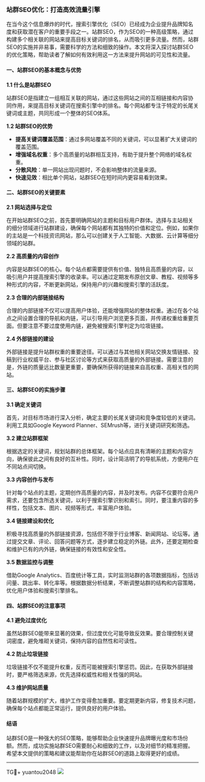### 站群SEO优化：打造高效流量引擎

在当今这个信息爆炸的时代，搜索引擎优化（SEO）已经成为企业提升品牌知名度和获取潜在客户的重要手段之一。站群SEO，作为SEO的一种高级策略，通过构建多个相关联的网站来提高目标关键词的排名，从而吸引更多流量。然而，站群SEO的实施并非易事，需要科学的方法和细致的操作。本文将深入探讨站群SEO的优化策略，帮助读者了解如何有效利用这一方法来提升网站的可见性和流量。

#### 一、站群SEO的基本概念与优势

**1.1 什么是站群SEO**

站群SEO是指建立一组相互关联的网站，通过这些网站之间的互相链接和内容协同作用，来提高目标关键词在搜索引擎中的排名。每个网站都专注于特定的长尾关键词或主题，共同形成一个整体的SEO体系。

**1.2 站群SEO的优势**

- **提高关键词覆盖范围**：通过多网站覆盖不同的关键词，可以显著扩大关键词的覆盖范围。
- **增强域名权重**：多个高质量的站群相互支持，有助于提升整个网络的域名权重。
- **分散风险**：单一网站出现问题时，不会影响整体的流量来源。
- **快速见效**：相比单个网站，站群SEO在短时间内更容易看到效果。

#### 二、站群SEO的关键要素

**2.1 网站选择与定位**

在开始站群SEO之前，首先要明确网站的主题和目标用户群体。选择与主站相关的细分领域进行站群建设，确保每个网站都有其独特的价值和定位。例如，如果你的主站是一个科技资讯网站，那么可以创建关于人工智能、大数据、云计算等细分领域的站群。

**2.2 高质量的内容创作**

内容是站群SEO的核心。每个站点都需要提供有价值、独特且高质量的内容，以吸引用户并提高搜索引擎的收录率。可以通过定期发布原创文章、教程、视频等多种形式的内容，不断更新网站，保持用户的兴趣和搜索引擎的活跃度。

**2.3 合理的内部链接结构**

合理的内部链接不仅可以提高用户体验，还能增强网站的整体权重。通过在各个站点之间设置合理的导航和内链，可以引导用户浏览更多页面，并传递权重给重要页面。但要注意不要过度使用内链，避免被搜索引擎判定为垃圾链接。

**2.4 外部链接的建设**

外部链接是提升站群权重的重要途径。可以通过与其他相关网站交换友情链接、投稿到行业权威平台、参与社区讨论等方式来获取高质量的外部链接。需要注意的是，外链的质量远比数量更重要，要确保所获得的链接来自高权重、高相关性的网站。

#### 三、站群SEO的实施步骤

**3.1 确定关键词**

首先，对目标市场进行深入分析，确定主要的长尾关键词和竞争度较低的关键词。利用工具如Google Keyword Planner、SEMrush等，进行关键词研究和筛选。

**3.2 建立站群框架**

根据选定的关键词，规划站群的总体框架。每个站点应具有清晰的主题和内容方向，确保彼此之间有良好的互补性。同时，设计简洁明了的导航系统，方便用户在不同站点间切换。

**3.3 内容创作与发布**

针对每个站点的主题，定期创作高质量的内容，并及时发布。内容不仅要符合用户需求，还要包含所选关键词，以利于搜索引擎识别和索引。同时，要注重内容的多样性，包括文本、图片、视频等形式，丰富用户体验。

**3.4 链接建设和优化**

积极寻找高质量的外部链接资源，包括但不限于行业博客、新闻网站、论坛等。通过提交文章、评论、回答问题等方式，逐步建立稳定的外链。此外，还要定期检查和维护已有的内外链，确保链接的有效性和安全性。

**3.5 数据监控与调整**

借助Google Analytics、百度统计等工具，实时监测站群的各项数据指标，包括访问量、跳出率、转化率等。根据数据分析结果，不断调整站群的结构和内容策略，优化用户体验和搜索引擎排名。

#### 四、站群SEO的注意事项

**4.1 避免过度优化**

虽然站群SEO能带来显著的效果，但过度优化可能导致反效果。要合理控制关键词密度，避免堆砌关键词，保持内容的自然性和可读性。

**4.2 防止垃圾链接**

垃圾链接不仅不能提升权重，反而可能被搜索引擎惩罚。因此，在获取外部链接时，要严格筛选来源，优先选择权威性和相关性强的网站。

**4.3 维护网站质量**

随着站群规模的扩大，维护工作变得愈加重要。要定期更新内容，修复技术问题，确保每个站点都能正常运行，提供良好的用户体验。

#### 结语

站群SEO是一种强大的SEO策略，能够帮助企业快速提升品牌曝光度和市场份额。然而，成功实施站群SEO需要耐心和细致的工作，以及对细节的精准把握。希望本文提供的策略和建议能帮助你在站群SEO的道路上取得更好的成绩。

---

TG💪+ yuantou2048  ![](https://github.com/user-attachments/assets/42a5a4a5-fea9-4a1d-8aa0-73e57e430cca)